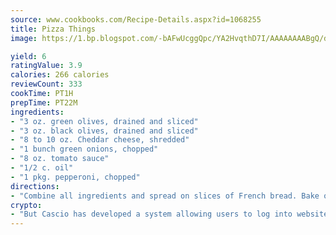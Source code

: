 ```yaml
---
source: www.cookbooks.com/Recipe-Details.aspx?id=1068255
title: Pizza Things
image: https://1.bp.blogspot.com/-bAFwUcggQpc/YA2HvqthD7I/AAAAAAAABgQ/dGGityjUeSk5WIgvhJroHVt7XYoXF2qygCLcBGAsYHQ/s320/10.png

yield: 6
ratingValue: 3.9
calories: 266 calories
reviewCount: 333
cookTime: PT1H
prepTime: PT22M
ingredients:
- "3 oz. green olives, drained and sliced"
- "3 oz. black olives, drained and sliced"
- "8 to 10 oz. Cheddar cheese, shredded"
- "1 bunch green onions, chopped"
- "8 oz. tomato sauce"
- "1/2 c. oil"
- "1 pkg. pepperoni, chopped"
directions:
- "Combine all ingredients and spread on slices of French bread. Bake or broil until cheese melts."
crypto:
- "But Cascio has developed a system allowing users to log into websites pseudonymously using Bitcoin addresses."
---
```

